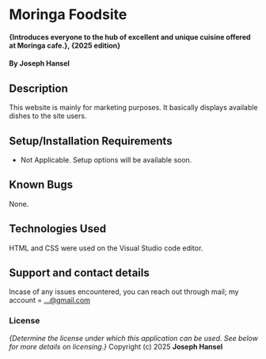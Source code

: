 # Moringa Foodsite
#### {Introduces everyone to the hub of excellent and unique cuisine offered at Moringa cafe.}, {2025 edition}
#### By **Joseph Hansel**
## Description
 This website is mainly for marketing purposes. It basically displays available dishes to the site users. 
## Setup/Installation Requirements
* Not Applicable.
 Setup options will be available soon. 
## Known Bugs
 None. 
## Technologies Used
 HTML and CSS were used on the Visual Studio code editor. 
## Support and contact details
 Incase of any issues encountered, you can reach out through mail; my account = ...@gmail.com
### License
*{Determine the license under which this application can be used.  See below for more details on licensing.}*
Copyright (c) 2025 **Joseph Hansel**